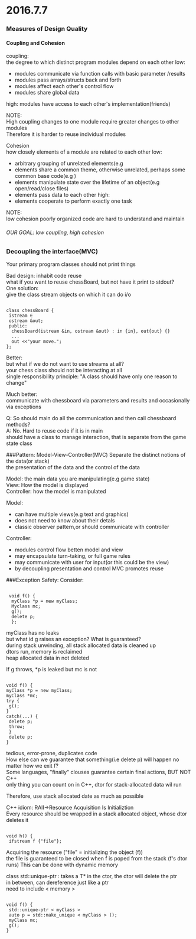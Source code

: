 # 2016.7.7
### Measures of Design Quality
#### Coupling and Cohesion
coupling: </br>
the degree to which distinct program modules depend on each other
low: 
 - modules communicate via function calls with basic parameter /results
 - modules pass arrays/structs back and forth
 - modules affect each other's control flow
 - modules share global data

high: 
modules have access to each other's implementation(friends) </br>

NOTE: </br>
High coupling changes to one module require greater changes to other modules </br>
Therefore it is harder to reuse individual modules

Cohesion</br>
how closely elements of a module are related to each other
low:
 - arbitrary grouping of unrelated elements(e.g <utility>
 - elements share a common theme, otherwise unrelated, perhaps some common base code(e.g <algorithm>)
 - elements manipulate state over the lifetime of an object(e.g open/read/close files)
 - elements pass data to each other
high:
 - elements cooperate to perform exactly one task

NOTE: </br>
low cohesion poorly organized code are hard to understand and maintain

###### OUR GOAL: low coupling, high cohesion

### Decoupling the interface(MVC)
Your primary program classes should not print things

Bad design: inhabit code reuse </br>
what if you want to reuse chessBoard, but not have it print to stdout? </br>
One solution: </br>
give the class stream objects on which it can do i/o
<pre><code>
class chessBoard {
 istream &in;
 ostream &out;
 public:
  chessBoard(istream &in, ostream &out) : in {in}, out{out} {}
  ...
  out <<"your move.";
};
</code></pre>
Better: </br>
but what if we do not want to use streams at all? </br>
your chess class should not be interacting at all </br>
single responsibility principle:  "A class should have only one reason to change"

Much better: </br>
communicate with chessboard via parameters and results and occasionally via exceptions

Q: So should main do all the communication and then call chessboard methods? </br>
A: No. Hard to reuse code if it is in main </br>
should have a class to manage interaction, that is separate from the game state class

###Pattern: Model-View-Controller(MVC) 
Separate the distinct notions of the data(or stack) </br>
the presentation of the data and the control of the data

Model: the main data you are manipulating(e.g game state) </br>
View: How the model is displayed </br>
Controller: how the model is manipulated

Model:
- can have multiple views(e.g text and graphics)
- does not need to know about their detals
- classic observer pattern,or should communicate with controller

Controller:
- modules control flow betten model and view
- may encapsulate turn-taking, or full game rules
- may communicate with user for input(or this could be the view)
- by decoupling presentation and control MVC promotes reuse

###Exception Safety:
Consider:
<pre><code>
 void f() {
  myClass *p = mew myClass;
  Myclass mc;
  g();
  delete p;
  };
</code></pre>
myClass has no leaks </br>
but what id g raises an exception?
What is guaranteed? </br>
during stack unwinding, all stack allocated data is cleaned up </br>
dtors run, memory is reclaimed </br>
heap allocated data in not deleted

If g throws, *p is leaked but mc is not
<pre><code>
void f() {
myClass *p = new myClass;
myClass *mc;
try {
 g();
}
catch(...) {
 delete p;
 throw;
 }
 delete p;
}
</code></pre>
tedious, error-prone, duplicates code </br>
How else can we guarantee that something(i.e delete p) will happen no matter how we exit f? </br>
Some languages, "finally" clouses guarantee certain final actions, BUT NOT C++ </br>
only thing you can count on in C++, dtor for stack-allocated data wil run

Therefore, use stack allocated date as much as possible

C++ idiom: RAII->Resource Acquisition Is Initializtion </br>
Every resource should be wrapped in a stack allocated object, whose dtor deletes it

<pre><code>
void h() {
 ifstream f {"file"};
</code></pre>
Acquiring the resource ("file" = initializing the object (f)) </br>
the file is guaranteed to be closed when f is poped from the stack (f's dtor runs)
This can be done with dynamic memory

class std::unique-ptr<T> : takes a T* in the ctor, the dtor will delete the ptr </br>
in between, can dereference just like a ptr </br>
need to include < memory >  

<pre><code>
void f() {
 std::unique-ptr < myClass >
 auto p = std::make_unique < myClass > ();
 myClass mc;
 g();
}
 </code></pre>
